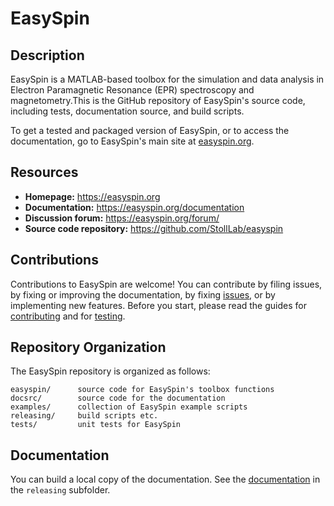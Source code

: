 # EasySpin

## Description

EasySpin is a MATLAB-based toolbox for the simulation and data analysis in Electron Paramagnetic Resonance (EPR) spectroscopy and magnetometry.This is the GitHub repository of EasySpin's source code, including tests, documentation source, and build scripts.

To get a tested and packaged version of EasySpin, or to access the documentation, go to EasySpin's main site at [easyspin.org](https://easyspin.org).

## Resources

- **Homepage:** <https://easyspin.org>
- **Documentation:** <https://easyspin.org/documentation>
- **Discussion forum:** <https://easyspin.org/forum/>
- **Source code repository:** <https://github.com/StollLab/easyspin>

## Contributions

Contributions to EasySpin are welcome! You can contribute by filing issues, by fixing or improving the documentation, by fixing [issues](https://github.com/StollLab/EasySpin/issues), or by implementing new features. Before you start, please read the guides for [contributing](/CONTRIBUTING.md) and for [testing](/tests/README.md).

## Repository Organization

The EasySpin repository is organized as follows:

    easyspin/      source code for EasySpin's toolbox functions
    docsrc/        source code for the documentation
    examples/      collection of EasySpin example scripts
    releasing/     build scripts etc.
    tests/         unit tests for EasySpin

## Documentation

You can build a local copy of the documentation. See the [documentation](/releasing/README.md) in the `releasing` subfolder.
